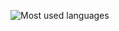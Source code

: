 ![Most used languages](https://github-readme-stats.vercel.app/api/top-langs/?username=bit-ranger&layout=compact&langs_count=10&show_icons=true&count_private=true&theme=gotham)
